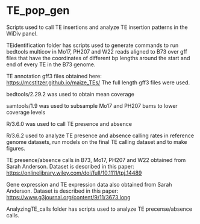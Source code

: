 # TE_pop_gen
Scripts used to call TE insertions and analyze TE insertion patterns in the WiDiv panel. 

TEidentification folder has scripts used to generate commands to run bedtools multicov in Mo17, PH207 and W22 reads aligned to B73 over gff files that have the coordinates of different bp lengths around the start and end of every TE in the B73 genome. 

TE annotation gff3 files obtained here: https://mcstitzer.github.io/maize_TEs/
The full length gff3 files were used. 

bedtools/2.29.2 was used to obtain mean coverage

samtools/1.9 was used to subsample Mo17 and PH207 bams to lower coverage levels 

R/3.6.0 was used to call TE presence and absence

R/3.6.2 used to analyze TE presence and absence calling rates in reference genome datasets, run models on the final TE calling dataset and to make figures.

TE presence/absence calls in B73, Mo17, PH207 and W22 obtained from Sarah Anderson. Dataset is described in this paper: https://onlinelibrary.wiley.com/doi/full/10.1111/tpj.14489

Gene expression and TE expression data also obtained from Sarah Anderson. Dataset is described in this paper: https://www.g3journal.org/content/9/11/3673.long

AnalyzingTE_calls folder has scripts used to analyze TE precense/absence calls. 

